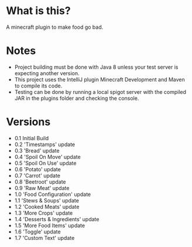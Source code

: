 # What is this?
A minecraft plugin to make food go bad.

# Notes
- Project building must be done with Java 8 unless your test server is expecting another version.
- This project uses the IntelliJ plugin Minecraft Development and Maven to compile its code.
- Testing can be done by running a local spigot server with the compiled JAR in the plugins folder and checking the console.

# Versions
-  0.1 Initial Build
-  0.2 'Timestamps' update
-  0.3 'Bread' update
-  0.4 'Spoil On Move' update
-  0.5 'Spoil On Use' update
-  0.6 'Potato' update
-  0.7 'Carrot' update
-  0.8 'Beetroot' update
-  0.9 'Raw Meat' update
-  1.0 'Food Configuration' update
-  1.1 'Stews & Soups' update
-  1.2 'Cooked Meats' update
-  1.3 'More Crops' update
-  1.4 'Desserts & Ingredients' update
-  1.5 'More Food Items' update
-  1.6 'Toggle' update
-  1.7 'Custom Text' update